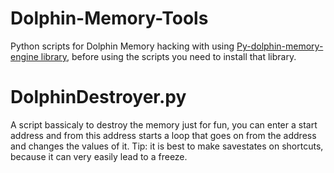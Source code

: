 # Dolphin-Memory-Tools
Python scripts for Dolphin Memory hacking with using [Py-dolphin-memory-engine library](https://github.com/henriquegemignani/py-dolphin-memory-engine), before using the scripts you need to install that library.

# DolphinDestroyer.py
A script bassicaly to destroy the memory just for fun, 
you can enter a start address and from this address starts a loop that goes on from the address and changes the values of it.
Tip: it is best to make savestates on shortcuts, because it can very easily lead to a freeze.
